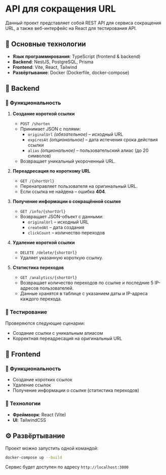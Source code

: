 # API для сокращения URL

Данный проект представляет собой REST API для сервиса сокращения URL, а также веб-интерфейс на React для тестирования API.

## 📌 Основные технологии
- **Язык программирования**: TypeScript (frontend & backend)
- **Backend**: NestJS, PostgreSQL, Prisma
- **Frontend**: Vite, React, Tailwind
- **Развёртывание**: Docker (Dockerfile, docker-compose)

## 🚀 Backend

### 🔹 Функциональность

1. **Создание короткой ссылки**
   - `POST /shorten`
   - Принимает JSON с полями:
     - `originalUrl` _(обязательное)_ – исходный URL
     - `expiresAt` _(опциональное)_ – дата истечения срока действия ссылки
     - `alias` _(опциональное)_ – пользовательский алиас (до 20 символов)
   - Возвращает уникальный укороченный URL.

2. **Переадресация по короткому URL**
   - `GET /{shortUrl}`
   - Перенаправляет пользователя на оригинальный URL.
   - Если ссылка не найдена – ошибка **404**.

3. **Получение информации о сокращённой ссылке**
   - `GET /info/{shortUrl}`
   - Возвращает JSON-объект с данными:
     - `originalUrl` – исходный URL
     - `createdAt` – дата создания
     - `clickCount` – количество переходов

4. **Удаление короткой ссылки**
   - `DELETE /delete/{shortUrl}`
   - Удаляет указанную короткую ссылку.

5. **Статистика переходов**
   - `GET /analytics/{shortUrl}`
   - Возвращает количество переходов по ссылке и последние 5 IP-адресов пользователей.
   - Данные хранятся в таблице с указанием даты и IP-адреса каждого перехода.

### 🧪 Тестирование
Проверяются следующие сценарии:
- Создание ссылки с уникальным алиасом
- Корректная переадресация на оригинальный URL

## 🎨 Frontend

### 🔹 Функциональность
- Создание коротких ссылок
- Удаление ссылок
- Получение информации о ссылке (статистика переходов)

### 🔹 Технологии
- **Фреймворк**: React (Vite)
- **UI**: TailwindCSS

## ⚙️ Развёртывание
Проект можно запустить одной командой:
```sh
docker-compose up --build
```
Сервис будет доступен по адресу `http://localhost:3000`